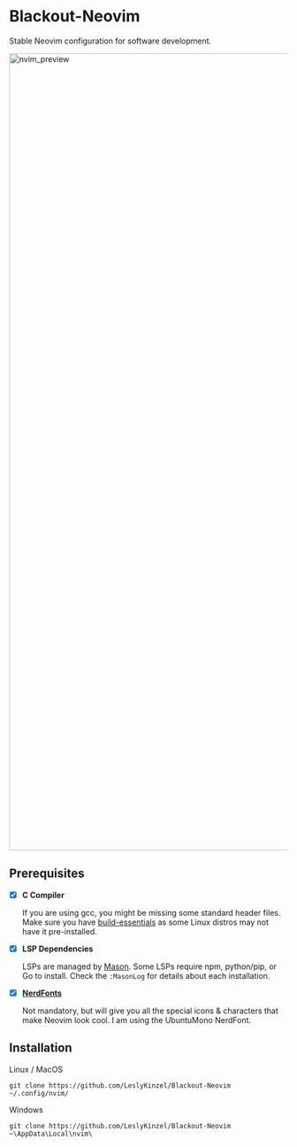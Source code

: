 # Blackout-Neovim

Stable Neovim configuration for software development.


<img width="1440" alt="nvim_preview" src="https://github.com/user-attachments/assets/0afe505d-b4a5-4ab6-8193-26bd58fa405e">


## Prerequisites

- [x] **C Compiler**

    If you are using gcc, you might be missing some standard header files. Make sure you have [build-essentials](https://linuxize.com/post/how-to-install-gcc-on-ubuntu-20-04/) as some Linux distros may not have it pre-installed.


- [x] **LSP Dependencies**

    LSPs are managed by [Mason](https://github.com/williamboman/mason.nvim). Some LSPs require npm, python/pip, or Go to install. Check the `:MasonLog` for details about each installation.

- [x] [**NerdFonts**](https://www.nerdfonts.com/)
    
    Not mandatory, but will give you all the special icons & characters that make Neovim look cool. I am using the UbuntuMono NerdFont.

## Installation

Linux / MacOS
```
git clone https://github.com/LeslyKinzel/Blackout-Neovim ~/.config/nvim/
```

Windows
```
git clone https://github.com/LeslyKinzel/Blackout-Neovim ~\AppData\Local\nvim\
```
